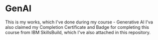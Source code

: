 # GenAI

This is my works, which I've done during my course - Generative AI
I'va also claimed my Completion Certificate and Badge for completing this course from IBM SkillsBuild, which I've also attached in this repository.
